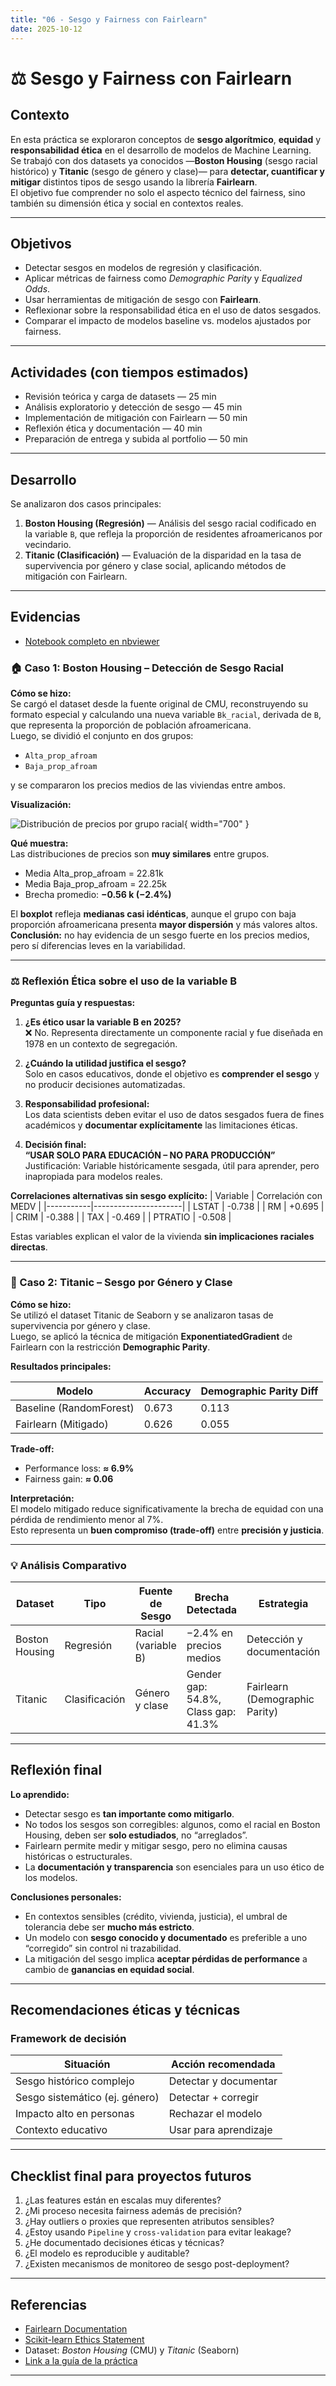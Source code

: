 ```yaml
---
title: "06 - Sesgo y Fairness con Fairlearn"
date: 2025-10-12
---
```


# ⚖️ Sesgo y Fairness con Fairlearn

## Contexto

En esta práctica se exploraron conceptos de **sesgo algorítmico**, **equidad** y **responsabilidad ética** en el desarrollo de modelos de Machine Learning.  
Se trabajó con dos datasets ya conocidos —**Boston Housing** (sesgo racial histórico) y **Titanic** (sesgo de género y clase)— para **detectar, cuantificar y mitigar** distintos tipos de sesgo usando la librería **Fairlearn**.  
El objetivo fue comprender no solo el aspecto técnico del fairness, sino también su dimensión ética y social en contextos reales.

---

## Objetivos

- Detectar sesgos en modelos de regresión y clasificación.
- Aplicar métricas de fairness como *Demographic Parity* y *Equalized Odds*.
- Usar herramientas de mitigación de sesgo con **Fairlearn**.
- Reflexionar sobre la responsabilidad ética en el uso de datos sesgados.
- Comparar el impacto de modelos baseline vs. modelos ajustados por fairness.

---

## Actividades (con tiempos estimados)

- Revisión teórica y carga de datasets — 25 min  
- Análisis exploratorio y detección de sesgo — 45 min  
- Implementación de mitigación con Fairlearn — 50 min  
- Reflexión ética y documentación — 40 min  
- Preparación de entrega y subida al portfolio — 50 min  

---

## Desarrollo

Se analizaron dos casos principales:

1. **Boston Housing (Regresión)** — Análisis del sesgo racial codificado en la variable `B`, que refleja la proporción de residentes afroamericanos por vecindario.  
2. **Titanic (Clasificación)** — Evaluación de la disparidad en la tasa de supervivencia por género y clase social, aplicando métodos de mitigación con Fairlearn.

---

## Evidencias

- [Notebook completo en nbviewer](https://nbviewer.org/github/naguer019/IA-portfolio/blob/main/docs/recursos_files/siete.ipynb)

### 🏠 Caso 1: Boston Housing – Detección de Sesgo Racial

**Cómo se hizo:**  
Se cargó el dataset desde la fuente original de CMU, reconstruyendo su formato especial y calculando una nueva variable `Bk_racial`, derivada de `B`, que representa la proporción de población afroamericana.  
Luego, se dividió el conjunto en dos grupos:

- `Alta_prop_afroam`
- `Baja_prop_afroam`

y se compararon los precios medios de las viviendas entre ambos.

**Visualización:**

![Distribución de precios por grupo racial](../assets/ent6-prac7-Distribución-precios-grupo-racial.png){ width="700" }

**Qué muestra:**  
Las distribuciones de precios son **muy similares** entre grupos.  
- Media Alta_prop_afroam = 22.81k  
- Media Baja_prop_afroam = 22.25k  
- Brecha promedio: **−0.56 k (−2.4%)**

El **boxplot** refleja **medianas casi idénticas**, aunque el grupo con baja proporción afroamericana presenta **mayor dispersión** y más valores altos.  
**Conclusión:** no hay evidencia de un sesgo fuerte en los precios medios, pero sí diferencias leves en la variabilidad.

---

### ⚖️ Reflexión Ética sobre el uso de la variable B

**Preguntas guía y respuestas:**

1. **¿Es ético usar la variable B en 2025?**  
   ❌ No. Representa directamente un componente racial y fue diseñada en 1978 en un contexto de segregación.

2. **¿Cuándo la utilidad justifica el sesgo?**  
   Solo en casos educativos, donde el objetivo es **comprender el sesgo** y no producir decisiones automatizadas.

3. **Responsabilidad profesional:**  
   Los data scientists deben evitar el uso de datos sesgados fuera de fines académicos y **documentar explícitamente** las limitaciones éticas.

4. **Decisión final:**  
   **“USAR SOLO PARA EDUCACIÓN – NO PARA PRODUCCIÓN”**  
   Justificación: Variable históricamente sesgada, útil para aprender, pero inapropiada para modelos reales.

**Correlaciones alternativas sin sesgo explícito:**
| Variable | Correlación con MEDV |
|-----------|----------------------|
| LSTAT | -0.738 |
| RM | +0.695 |
| CRIM | -0.388 |
| TAX | -0.469 |
| PTRATIO | -0.508 |

Estas variables explican el valor de la vivienda **sin implicaciones raciales directas**.

---

### 🚢 Caso 2: Titanic – Sesgo por Género y Clase

**Cómo se hizo:**  
Se utilizó el dataset Titanic de Seaborn y se analizaron tasas de supervivencia por género y clase.  
Luego, se aplicó la técnica de mitigación **ExponentiatedGradient** de Fairlearn con la restricción **Demographic Parity**.

**Resultados principales:**

| Modelo | Accuracy | Demographic Parity Diff |
|---------|-----------|--------------------------|
| Baseline (RandomForest) | 0.673 | 0.113 |
| Fairlearn (Mitigado) | 0.626 | 0.055 |

**Trade-off:**
- Performance loss: **≈ 6.9%**
- Fairness gain: **≈ 0.06**

**Interpretación:**  
El modelo mitigado reduce significativamente la brecha de equidad con una pérdida de rendimiento menor al 7%.  
Esto representa un **buen compromiso (trade-off)** entre **precisión y justicia**.

---

### 💡 Análisis Comparativo

| Dataset | Tipo | Fuente de Sesgo | Brecha Detectada | Estrategia | Resultado Ético |
|----------|------|-----------------|------------------|-------------|-----------------|
| Boston Housing | Regresión | Racial (variable B) | −2.4% en precios medios | Detección y documentación | ❌ No usar en producción |
| Titanic | Clasificación | Género y clase | Gender gap: 54.8%, Class gap: 41.3% | Fairlearn (Demographic Parity) | ✅ Uso mitigado posible |

---

## Reflexión final

**Lo aprendido:**
- Detectar sesgo es **tan importante como mitigarlo**.  
- No todos los sesgos son corregibles: algunos, como el racial en Boston Housing, deben ser **solo estudiados**, no “arreglados”.  
- Fairlearn permite medir y mitigar sesgo, pero no elimina causas históricas o estructurales.  
- La **documentación y transparencia** son esenciales para un uso ético de los modelos.

**Conclusiones personales:**
- En contextos sensibles (crédito, vivienda, justicia), el umbral de tolerancia debe ser **mucho más estricto**.  
- Un modelo con **sesgo conocido y documentado** es preferible a uno “corregido” sin control ni trazabilidad.  
- La mitigación del sesgo implica **aceptar pérdidas de performance** a cambio de **ganancias en equidad social**.

---

## Recomendaciones éticas y técnicas

### Framework de decisión

| Situación | Acción recomendada |
|------------|-------------------|
| Sesgo histórico complejo | Detectar y documentar |
| Sesgo sistemático (ej. género) | Detectar + corregir |
| Impacto alto en personas | Rechazar el modelo |
| Contexto educativo | Usar para aprendizaje |

---

## Checklist final para proyectos futuros

1. ¿Las features están en escalas muy diferentes?  
2. ¿Mi proceso necesita fairness además de precisión?  
3. ¿Hay outliers o proxies que representen atributos sensibles?  
4. ¿Estoy usando `Pipeline` y `cross-validation` para evitar leakage?  
5. ¿He documentado decisiones éticas y técnicas?  
6. ¿El modelo es reproducible y auditable?  
7. ¿Existen mecanismos de monitoreo de sesgo post-deployment?

---

## Referencias

- [Fairlearn Documentation](https://fairlearn.org/)  
- [Scikit-learn Ethics Statement](https://scikit-learn.org/stable/whats_new/v0.24.html#ethics)  
- Dataset: *Boston Housing* (CMU) y *Titanic* (Seaborn)  
- [Link a la guía de la práctica](https://juanfkurucz.com/ucu-id/ut2/07-sesgo-y-fairness/)

---
